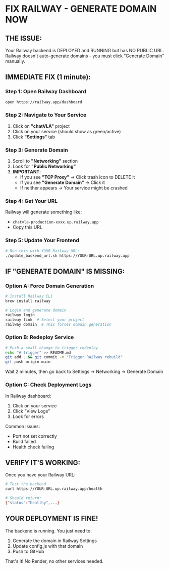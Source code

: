 # FIX RAILWAY - GENERATE DOMAIN NOW

## THE ISSUE:
Your Railway backend is DEPLOYED and RUNNING but has NO PUBLIC URL.
Railway doesn't auto-generate domains - you must click "Generate Domain" manually.

## IMMEDIATE FIX (1 minute):

### Step 1: Open Railway Dashboard
```bash
open https://railway.app/dashboard
```

### Step 2: Navigate to Your Service
1. Click on **"chatVLA"** project
2. Click on your service (should show as green/active)
3. Click **"Settings"** tab

### Step 3: Generate Domain
1. Scroll to **"Networking"** section
2. Look for **"Public Networking"**
3. **IMPORTANT**: 
   - If you see **"TCP Proxy"** → Click trash icon to DELETE it
   - If you see **"Generate Domain"** → Click it
   - If neither appears → Your service might be crashed

### Step 4: Get Your URL
Railway will generate something like:
- `chatvla-production-xxxx.up.railway.app`
- Copy this URL

### Step 5: Update Your Frontend
```bash
# Run this with YOUR Railway URL:
./update_backend_url.sh https://YOUR-URL.up.railway.app
```

## IF "GENERATE DOMAIN" IS MISSING:

### Option A: Force Domain Generation
```bash
# Install Railway CLI
brew install railway

# Login and generate domain
railway login
railway link  # Select your project
railway domain  # This forces domain generation
```

### Option B: Redeploy Service
```bash
# Push a small change to trigger redeploy
echo "# trigger" >> README.md
git add . && git commit -m "Trigger Railway rebuild"
git push origin main
```

Wait 2 minutes, then go back to Settings → Networking → Generate Domain

### Option C: Check Deployment Logs
In Railway dashboard:
1. Click on your service
2. Click "View Logs"
3. Look for errors

Common issues:
- Port not set correctly
- Build failed
- Health check failing

## VERIFY IT'S WORKING:

Once you have your Railway URL:
```bash
# Test the backend
curl https://YOUR-URL.up.railway.app/health

# Should return:
{"status":"healthy",...}
```

## YOUR DEPLOYMENT IS FINE!
The backend is running. You just need to:
1. Generate the domain in Railway Settings
2. Update config.js with that domain
3. Push to GitHub

That's it! No Render, no other services needed.